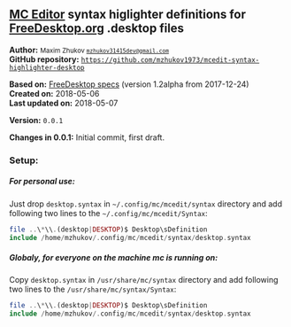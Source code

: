 ## [MC Editor](https://midnight-commander.org) syntax higlighter definitions for [FreeDesktop.org](https://freedesktop.org) .desktop files

**Author:** <small>Maxim Zhukov [`mzhukov31415dev@gmail.com`](mzhukov31415dev@gmail.com)</small><br>
**GitHub repository:** [`https://github.com/mzhukov1973/mcedit-syntax-highlighter-desktop`](https://github.com/mzhukov1973/mcedit-syntax-highlighter-desktop)

**Based on:** [FreeDesktop specs](https://standards.freedesktop.org/desktop-entry-spec/latest) (version 1.2alpha from 2017-12-24)<br>
**Created on:** 2018-05-06<br>
**Last updated on:** 2018-05-07

**Version:** `0.0.1`

**Changes in 0.0.1:** Initial commit, first draft.

### Setup:
##### For personal use:
Just drop `desktop.syntax` in `~/.config/mc/mcedit/syntax` directory and add following two lines to the `~/.config/mc/mcedit/Syntax`:

```php
file ..\*\\.(desktop|DESKTOP)$ Desktop\sDefinition
include /home/mzhukov/.config/mc/mcedit/syntax/desktop.syntax
```
##### Globaly, for everyone on the machine mc is running on:
Copy `desktop.syntax` in `/usr/share/mc/syntax` directory and add following two lines to the `/usr/share/mc/syntax/Syntax`:

```php
file ..\*\\.(desktop|DESKTOP)$ Desktop\sDefinition
include /home/mzhukov/.config/mc/mcedit/syntax/desktop.syntax
```
